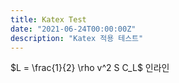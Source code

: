 ```yaml
---
title: Katex Test
date: "2021-06-24T00:00:00Z"
description: "Katex 적용 테스트"
---
```


$L = \frac{1}{2} \rho v^2 S C_L$
인라인